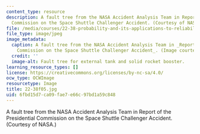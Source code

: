 ```yaml
---
content_type: resource
description: A fault tree from the NASA Accident Analysis Team in Report of the Presidential
  Commission on the Space Shuttle Challenger Accident. (Courtesy of NASA.)
file: /media/courses/22-38-probability-and-its-applications-to-reliability-quality-control-and-risk-assessment-fall-2005/6fbd15d7ca09fae7e66c97bd1a59c848_22-38f05.jpg
file_type: image/jpeg
image_metadata:
  caption: A fault tree from the NASA Accident Analysis Team in _Report of the Presidential
    Commission on the Space Shuttle Challenger Accident_. (Image courtesy of [NASA](http://www.nasa.gov/).)
  credit: ''
  image-alt: Fault tree for external tank and solid rocket booster.
learning_resource_types: []
license: https://creativecommons.org/licenses/by-nc-sa/4.0/
ocw_type: OCWImage
resourcetype: Image
title: 22-38f05.jpg
uid: 6fbd15d7-ca09-fae7-e66c-97bd1a59c848
---
```

A fault tree from the NASA Accident Analysis Team in Report of the Presidential Commission on the Space Shuttle Challenger Accident. (Courtesy of NASA.)